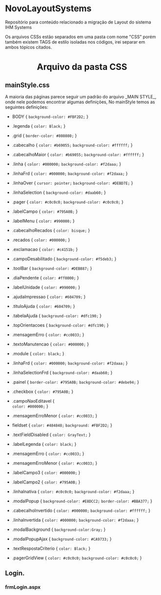 # NovoLayoutSystems
Repositório para conteúdo relacionado a migração de Layout do sistema IHM Systems


Os arquivos CSSs estão separados em uma pasta com nome "CSS" porém também existem TAGS de estilo isoladas nos códigos, irei separar em ambos tópicos citados. 
<h1 align="center">Arquivo da pasta CSS</h2>
<h2>mainStyle.css</h2>
A maioria das páginas parece seguir um padrão do arquivo _MAIN STYLE_, onde nele podemos encontrar algumas definições, 
No mainStyle temos as seguintes definições:

- BODY
{
	`background-color: #FBF2D2;`
}
- .legenda
{
	`color: Black;`
}
- .grid
{
	`border-color: #808080;`
}
- .cabecalho
{
	`color: #b69055;`
	`background-color: #ffffff;`
}
- .cabecalhoMaior
{
	`color: #b69055;`
	`background-color: #ffffff;`
}
- .linha
{
	`color: #000000;`
	`background-color: #f2daaa;`
}
- .linhaFrd
{
	`color: #000000;`
  `background-color: #f2daaa;`
}
- .linhaOver
{
	`cursor: pointer;`
	`background-color: #DEBD7E;`
}
- .linhaSelection
{
	`background-color: #daab60;`
}
- .pager
{
	`color: #c0c0c0;`
	`background-color: #c0c0c0;`
}
- .labelCampo
{
	`color: #795A0B;`
}
- .labelMenu
{
	`color: #990000;`
}

- .cabecalhoRecados
{
	`color: bisque;`
}

- .recados
{
	`color: #000000;`
}

- .exclamacao
{
	`color: #c4151b;`
}

- .campoDesabilitado
{
	`background-color: #f5deb3;`
}
- .toolBar
{
	`background-color: #DEB887;`
}

- .diaPendente
{
	`color: #ff0000;`
}

- .labelUnidade
{
	`color: #990000;`
}

- .ajudaImpressao
{
	`color: #604709;`
}

- .tituloAjuda
{
	`color: #604709;`
}

- .tabelaAjuda
{
    `background-color: #dfc190;`
}

- .topOrientacoes
{
    `background-color: #dfc190;`
}

- .mensagemErro
{
	`color: #cc0033;`
}

- .textoManutencao
{
	`color: #000000;`
}

- .module
{
	`color: black;`
}

- .linhaFrd
{
	`color: #000000;`
	`background-color: #f2daaa;`
}

- .linhaSelectionFrd
{
	`background-color: #daab60;`
}

- .painel
{
	`border-color: #795A0B;`
	`background-color: #debe94;`
}

- .checkbox
{
	`color: #795A0B;`
}

- .campoNaoEditavel
{	
	`color: #000000;`
}

- .mensagemErroMenor
{
	`color: #cc0033;`
}

- fieldset
{
	`color: #484848;`
	`background: #FBF2D2;`
}

- .textFieldDisabled
{
	`color: GrayText;`
}

- .labelLegenda
{
	`color: black;`
}

- .mensagemErro
{
	`color: #cc0033;`
}

- .mensagemErroMenor
{
	`color: #cc0033;`
}

- .labelCampo3
{
	`color: #000000;`
}

- .labelCampo2
{
	`color: #795A0B;`
}

- .linhaInativa
{
	`color: #c0c0c0;`
	`background-color: #f2daaa;`
}

- .modalPopup
{
	`background-color: #E8DCC2;`
	`border-color: #BBA377;`
}

- .cabecalhoInvertido
{
	`color: #000000;`
	`background-color: #ffffff;`
}

- .linhaInvertida
{
	`color: #000000;`
	`background-color: #f2daaa;`
}

- .modalBackground 
{
	`background-color:Gray;`
}

- .modalPopupAjax
{
	`background-color: #CA9733;`
}

- .textRespostaCriterio
{
	`color: Black;`
}

- .pagerGridView
{
	`color: #c0c0c0;`
	`background-color: #c0c0c0;`
}





















<h2> Login. </h2>

<h3>frmLogin.aspx</h3>

